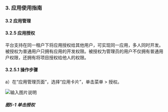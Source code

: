 ### 3. 应用使用指南

#### 3.2 应用管理

#### 3.2.5 应用授权

平台支持在同一租户下将应用授权给其他用户，可实现同一应用，多人同时开发。被授权为普通用户只拥有应用的开发权限。被授权为管理员的用户不仅拥有普通用户权限，还拥有将项目授权给他人的权限。

#### 3.2.5.1 操作步骤

a）在“应用管理页面”，选择“应用卡片”，单击菜单 > 授权。

![输入图片说明](../../../../images/%20SoFlu%EF%BC%88%E5%89%8D%E7%AB%AF%EF%BC%89%E5%85%A8%E8%87%AA%E5%8A%A8%E5%BC%80%E5%8F%91%E5%B9%B3%E5%8F%B0%E6%95%99%E7%A8%8B/1.%20%E6%9C%80%E6%96%B0%E7%89%88%E6%9C%AC%20-%20%E6%9B%B4%E6%96%B0%E6%97%A5%E6%9C%9F%20-%202023.01.10/3.%20%E5%BA%94%E7%94%A8%E4%BD%BF%E7%94%A8%E6%8C%87%E5%8D%97/2.%20%E5%BA%94%E7%94%A8%E7%AE%A1%E7%90%86/5-1.png)

##### 图5-1 单击授权
